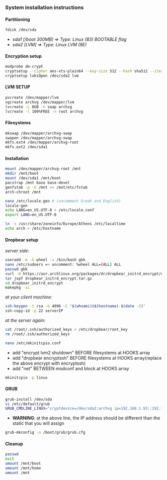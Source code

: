 ### System installation instructions

#### Partitioning
```bash
fdisk /dev/sda
```
* *sda1 [/boot 300MB] => Type: Linux (83) BOOTABLE flag*
* *sda2 [LVM]   => Type: Linux LVM (8E)*

#### Encryption setup
```bash
modprobe dm-crypt
cryptsetup --cipher aes-xts-plain64 --key-size 512 --hash sha512 --iter-time 5000 --use-random --verify-passphrase luksFormat /dev/sda2
cryptsetup luksOpen /dev/sda2 lvm
```

#### LVM SETUP
```bash
pvcreate /dev/mapper/lvm
vgcreate archvg /dev/mapper/lvm
lvcreate -L 8GB -n swap archvg
lvcreate -l 100%FREE -n root archvg
```

#### Filesystems
```bash
mkswap /dev/mapper/archvg-swap
swapon /dev/mapper/archvg-swap
mkfs.ext4 /dev/mapper/archvg-root
mkfs.ext2 /dev/sda1
```

#### Installation
```bash
mount /dev/mapper/archvg-root /mnt
mkdir /mnt/boot
mount /dev/sda1 /mnt/boot
pacstrap /mnt base base-devel
genfstab -p -U /mnt >> /mnt/etc/fstab
arch-chroot /mnt
```

```bash
nano /etc/locale.gen # (uncomment Greek and English)
locale-gen
echo LANG=en_US.UTF-8 > /etc/locale.conf
export LANG=en_US.UTF-8
```

```bash
ln -s /usr/share/zoneinfo/Europe/Athens /etc/localtime
echo arch > /etc/hostname
```

#### Dropbear setup
*server side:*
```bash
useradd -m -G wheel -s /bin/bash gbk
nano /etc/sudoers => uncomment: %wheel ALL=(ALL) ALL
passwd gbk
curl -O https://aur.archlinux.org/packages/dr/dropbear_initrd_encrypt/dropbear_initrd_encrypt.tar.gz
tar jxpf dropbear_initrd_encrypt.tar.gz
cd dropbear_initrd_encrypt
makepkg -si
```

*at your client machine:*
```bash
ssh-keygen -t rsa -b 4096 -C "$(whoami)@$(hostname)-$(date -I)"
ssh-copy-id -p 22 serverIP
```

*at the server again:*
```bash
cat /root/.ssh/authorized_keys > /etc/dropbear/root_key
rm /root/.ssh/authorized_keys
```

```bash
nano /etc/mkinitcpio.conf
```

* add "encrypt lvm2 shutdown" BEFORE filesystems at HOOKS array
* add "dropbear encryptssh" BEFORE filesystems at HOOKS array(replace the above encrypt with encryptssh)
* add "net" BETWEEN modconf and block at HOOKS array

```bash
mkinitcpio -p linux
```

#### GRUB
```bash
grub-install /dev/sda
vi /etc/default/grub
GRUB_CMDLINE_LINUX="cryptdevice=/dev/sda2:archvg ip=192.168.1.93::192.168.1.254:255.255.255.0::eth0:none"
```

* **WARNING**: at the above line, the IP address should be different than the static that you will assign
```bash
grub-mkconfig -o /boot/grub/grub.cfg
```

#### Cleanup
```bash
passwd
exit
umount /mnt/boot
umount /mnt/home
umount /mnt
```



